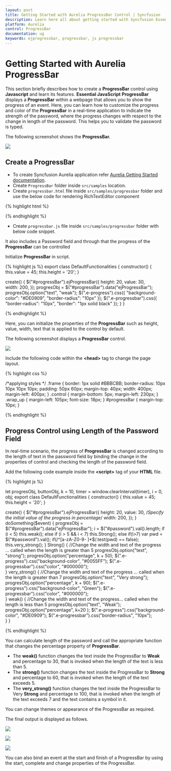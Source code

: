 ```yaml
---
layout: post
title: Getting Started with Aurelia ProgressBar Control | Syncfusion
description: Learn here all about getting started with Syncfusion Essential Aurelia ProgressBar control, its elements, and more.
platform: Aurelia
control: ProgressBar
documentation: ug
keywords: ejprogressbar, progressbar, js progressbar
---
```


# Getting Started with Aurelia ProgressBar

This section briefly describes how to create a **ProgressBar** control using **Javascript** and learn its features.
**Essential JavaScript** **ProgressBar** displays a **ProgressBar** within a webpage that allows you to show the progress of an event. Here, you can learn how to customize the progress and color of the **ProgressBar** in a real-time application to indicate the strength of the password, where the progress changes with respect to the change in length of the password. This helps you to validate the password is typed. 

The following screenshot shows the **ProgressBar.**

![](/js/ProgressBar/Getting-Started_images/Getting-Started_img1.png) 

## Create a ProgressBar

* To create Syncfusion Aurelia application refer [Aurelia Getting Started documentation](https://help.syncfusion.com/aurelia/overview#getting-started "").
* Create `ProgressBar` folder inside `src/samples` location.
* Create `progressbar.html` file inside  `src/samples/progressbar` folder and use the below code for rendering RichTextEditor component 

  
{% highlight html %}

<template>
  <require from="./default-functionalities.css"></require>
  <div style="content-container-fluid">
    <div class="row">
      <div class="cols-sample-area">
        <div class="frame">
          <div class="wrap_up">
            <!--Initializing password field*-->
            <label for="startButton">Password</label>
            <input type="password" id="password" keypress.delegate="doSomething($event)" style="border-radius:0px"/>
          </div>
          <div class="control">
            <!--initializing ProgressBar control-->
            <div id="progressBar" ej-progress-bar="e-value.bind:value;e-height.bind:height;" e-on-create.trigger="create()"></div>
          </div>
        </div>
      </div>
    </div>
  </div>
</template>

{% endhighlight %}

* Create `progressbar.js` file inside `src/samples/progressbar` folder with below code snippet.

It also includes a Password field and through that the progress of the **ProgressBar** can be controlled

Initialize **ProgressBar** in script.

{% highlight js %}
export class DefaultFunctionalities {
constructor() {
this.value = 45;
this.height = '20';
}

create() {
$("#progressBar").ejProgressBar({
height: 20,
value: 30,  
width: 200,
});
progresObj = $("#progressBar").data("ejProgressBar");
progresObj.option("text", "weak");
$(".e-progress").css({ "background-color": "#DE0909", "border-radius": "10px" });
$(".e-progressbar").css({ "border-radius": "10px", "border": "1px solid black" });
} 
}

{% endhighlight %}

Here, you can initialize the properties of the **ProgressBar** such as height, value, width, text that is applied to the control by default.

The following screenshot displays a **ProgressBar** control.

![](/js/ProgressBar/Getting-Started_images/Getting-Started_img2.png) 

Include the following code within the **&lt;head&gt;** tag to change the page layout.

{% highlight css %}

   /*applying styles */
   .frame {
       border: 1px solid #BBBCBB;
       border-radius: 10px 10px 10px 10px;
       padding: 50px 60px;
       margin-top: 40px;
       width: 400px;
       margin-left: 400px;
   }
   .control {
       margin-bottom: 5px;
       margin-left: 230px;
   }
   .wrap_up {
       margin-left: 105px;
       font-size: 18px;
   }
   #progressBar {
       margin-top: 10px;
   } 

{% endhighlight %}

## Progress Control using Length of the Password Field

In real-time scenario, the progress of **ProgressBar** is changed according to the length of text in the password field by binding the change in the properties of control and checking the length of the password field.

Add the following code example inside the **&lt;script&gt;** tag of your **HTML** file.

{% highlight js %}

let progresObj, buttonObj, k = 10, timer = window.clearInterval(timer), i = 0, obj;
export class DefaultFunctionalities {
constructor() {
this.value = 45;
this.height = '20';
}

create() {
$("#progressBar").ejProgressBar({
height: 20,
value: 30,  /*Specify the initial value of the progress in percentage*/
width: 200,
});
}
doSomething($event) {
progresObj = $("#progressBar").data("ejProgressBar");
i = $("#password").val().length;
if (i < 5) 
            this.weak();
        else if (i > 5 && i < 7) 
            this.Strong();
        else if(i>7) 
        var pwd = $("#password").val();
        if(/^[a-zA-Z0-9- ]*$/.test(pwd) == false);
            this.very_strong();
    }
     Strong() {  	 //Change the width and text of the progress ... called when the length is greater than 5
        progresObj.option("text", "strong");
        progresObj.option("percentage", k + 50);
        $(".e-progress").css("background-color", "#0055FF");
        $(".e-progressbar").css("color", "#000000");       
    }
     very_strong() {   //Change the width and text of the progress ... called when the length is greater than 7
        progresObj.option("text", "Very strong");
        progresObj.option("percentage", k + 90);
        $(".e-progress").css("background-color", "Green");
        $(".e-progressbar").css("color", "#000000");   
    }
     weak() {   //Change the width and text of the progress... called when the length is less than 5
        progresObj.option("text", "Weak");
        progresObj.option("percentage", k+20 );
        $(".e-progress").css("background-color", "#DE0909");
        $(".e-progressbar").css("border-radius", "10px");      
    }
}

{% endhighlight %}

You can calculate length of the password and call the appropriate function that changes the percentage property of **ProgressBar**.

* The **weak()** function changes the text inside the ProgressBar to **Weak** and percentage to 30, that is invoked when the length of the text is less than 5.
* The **strong()** function changes the text inside the ProgressBar to **Strong** and percentage to 60, that is invoked when the length of the text exceeds 5.
* The **very_strong()** function changes the text inside the ProgressBar to Very **Strong** and percentage to 100, that is invoked when the length of the text exceeds 7 and the text contains a symbol in it.

You can change themes or appearance of the ProgressBar as required.

The final output is displayed as follows.

![](/js/ProgressBar/Getting-Started_images/Getting-Started_img3.png) 

![](/js/ProgressBar/Getting-Started_images/Getting-Started_img4.png) 

![](/js/ProgressBar/Getting-Started_images/Getting-Started_img5.png) 

You can also bind an event at the start and finish of a ProgressBar by using the start, complete and change properties of the ProgressBar.

